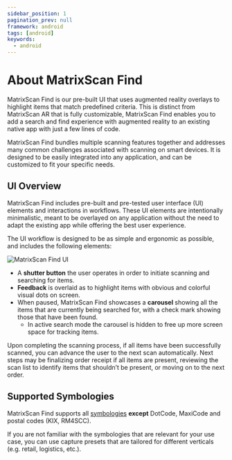 ```yaml
---
sidebar_position: 1
pagination_prev: null
framework: android
tags: [android]
keywords:
  - android
---
```


# About MatrixScan Find

MatrixScan Find is our pre-built UI that uses augmented reality overlays to highlight items that match predefined criteria. This is distinct from MatrixScan AR that is fully customizable, MatrixScan Find enables you to add a search and find experience with augmented reality to an existing native app with just a few lines of code.

MatrixScan Find bundles multiple scanning features together and addresses many common challenges associated with scanning on smart devices. It is designed to be easily integrated into any application, and can be customized to fit your specific needs.

## UI Overview

MatrixScan Find includes pre-built and pre-tested user interface (UI) elements and interactions in workflows. These UI elements are intentionally minimalistic, meant to be overlayed on any application without the need to adapt the existing app while offering the best user experience.

The UI workflow is designed to be as simple and ergonomic as possible, and includes the following elements:

![MatrixScan Find UI](/img/matrixscan-find/ui-overview.png)

- A **shutter button** the user operates in order to initiate scanning and searching for items.
- **Feedback** is overlaid as to highlight items with obvious and colorful visual dots on screen.
- When paused, MatrixScan Find showcases a **carousel** showing all the items that are currently being searched for, with a check mark showing those that have been found.
    - In active search mode the carousel is hidden to free up more screen space for tracking items.

Upon completing the scanning process, if all items have been successfully scanned, you can advance the user to the next scan automatically. Next steps may be finalizing order receipt if all items are present, reviewing the scan list to identify items that shouldn’t be present, or moving on to the next order.

## Supported Symbologies

MatrixScan Find supports all [symbologies](../../../barcode-symbologies.md) **except** DotCode, MaxiCode and postal codes (KIX, RM4SCC).

If you are not familiar with the symbologies that are relevant for your use case, you can use capture presets that are tailored for different verticals (e.g. retail, logistics, etc.).
